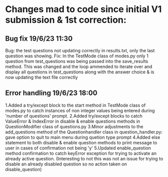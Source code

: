 # Changes mad to code since initial V1 submission & 1st correction:

## Bug fix 19/6/23 11:30
Bug: the test questions not updating correctly in results.txt, only the last question was showing.
Fix: In the TestMode class of modes.py only 1 question from test_questions was being passed into the save_results method. 
This was changed and the loop ammended to iterate over and display all questions in test_questions along with the answer choice & is now updating the text file correctly

## Error handling 19/6/23 18:00
1.Added a try/except block to the start method in TestMode class of modes.py to catch instances of non integer values being entered during 'number of questions' prompt.
2.Added try/except blocks to catch ValueError & IndexError in disable & enable questions methods in QuestionModifier class of questions.py
3.Minor adjustments to the add_questions method of the Questionhandler class in question_handler.py: gave option to quit to main menu during quetion type prompt
4.Added else statement to both disable & enable question methods to print message to user in cases of confirmation not being 'y'
5.Updated enable_question method confirmation to catch keyError exception for trying to activate an already active question. 
(Interesting to not this was not an issue for trying to disable an already disabled question so no action taken on disable_question)
